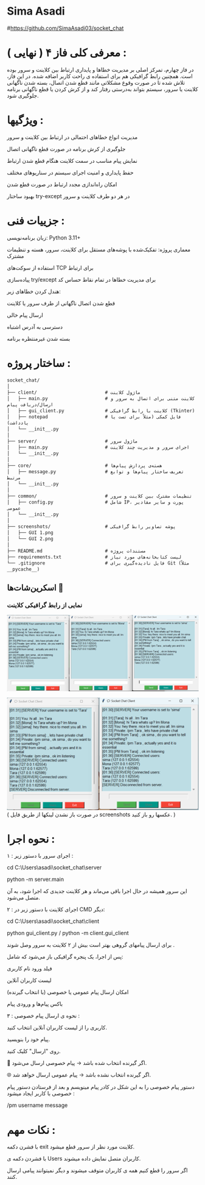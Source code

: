 # Sima Asadi
#https://github.com/SimaAsadi03/socket_chat

# معرفی کلی فاز ۴ ( نهایی ) :
در فاز چهارم، تمرکز اصلی بر مدیریت خطاها و پایداری ارتباط بین کلاینت و سرور بوده است. همچنین رابط گرافیکی هم برای استفاده ی راحت کاربر اضافه شده. در این فاز، تلاش شده تا در صورت وقوع مشکلاتی مانند قطع شدن اتصال، بسته شدن ناگهانی کلاینت یا سرور، سیستم بتواند به‌درستی رفتار کند و از کرش کردن یا قطع ناگهانی برنامه جلوگیری شود.

# ویژگیها :
مدیریت انواع خطاهای احتمالی در ارتباط بین کلاینت و سرور

جلوگیری از کرش برنامه در صورت قطع ناگهانی اتصال

نمایش پیام مناسب در سمت کلاینت هنگام قطع شدن ارتباط

حفظ پایداری و امنیت اجرای سیستم در سناریوهای مختلف

امکان راه‌اندازی مجدد ارتباط در صورت قطع شدن

بهبود ساختار try-except در هر دو طرف کلاینت و سرور

# جزییات فنی :
زبان برنامه‌نویسی: Python 3.11+

معماری پروژه: تفکیک‌شده با پوشه‌های مستقل برای کلاینت، سرور، هسته و تنظیمات مشترک

استفاده از سوکت‌های TCP برای ارتباط

پیاده‌سازی try/except برای مدیریت خطاها در تمام نقاط حساس کد

هندل کردن خطاهای زیر:

قطع شدن اتصال ناگهانی از طرف سرور یا کلاینت

ارسال پیام خالی

دسترسی به آدرس اشتباه

بسته شدن غیرمنتظره برنامه

# ساختار پروژه :
```
socket_chat/
│
├── client/                         # ماژول کلاینت
│   ├── main.py                     # کلاینت متنی برای اتصال به سرور و ارسال/دریافت پیام
│   ├── gui_client.py               # کلاینت با رابط گرافیکی (Tkinter)
│   ├── notepad                     # فایل کمکی (مثلاً برای تست یا یادداشت)
│   └── __init__.py
│
├── server/                         # ماژول سرور
│   ├── main.py                     # اجرای سرور و مدیریت چند کلاینت
│   └── __init__.py
│
├── core/                           # هسته‌ی پردازش پیام‌ها
│   ├── message.py                  # تعریف ساختار پیام‌ها و توابع مرتبط
│   └── __init__.py
│
├── common/                         # تنظیمات مشترک بین کلاینت و سرور
│   ├── config.py                   # شامل IP، پورت و سایر مقادیر عمومی
│   └── __init__.py
│
├── screenshots/                    # پوشه تصاویر رابط گرافیکی
│   ├── GUI 1.png
│   └── GUI 2.png
│
├── README.md                       # مستندات پروژه
├── requirements.txt                # لیست کتابخانه‌های مورد نیاز
└── .gitignore                      # فایل نادیده‌گیری برای Git (مثلاً __pycache__)
```


## اسکرین‌شات‌ها 📸

### نمایی از رابط گرافیکی کلاینت

![GUI 1](screenshots/GUI%201.png)


![GUI 2](screenshots/GUI%202.png)
( در صورت باز نشدن لینکها از طریق فایل screenshots عکسها رو باز کنید. )

# نحوه اجرا :

۱ : اجرای سرور با دستور زیر :

cd C:\Users\asadi\socket_chat\server

python -m server.main

 این سرور همیشه در حال اجرا باقی می‌ماند و هر کلاینت جدیدی که اجرا شود، به آن متصل می‌شود.
 
 ۲ : اجرای کلاینت با دستور زیر در CMD دیگر:
 
 cd C:\Users\asadi\socket_chat\client
 
 python gui_client.py /  python -m client.gui_client

 برای ارسال پیامهای گروهی بهتر است بیش از ۲ کلاینت به سرور وصل شوند .
 
 پس از اجرا، یک پنجره گرافیکی باز می‌شود که شامل:
 
 فیلد ورود نام کاربری

لیست کاربران آنلاین

امکان ارسال پیام عمومی یا خصوصی (با انتخاب گیرنده)

باکس پیام‌ها و ورودی پیام

۳ : نحوه ی ارسال پیام خصوصی :

کاربری را از لیست کاربران آنلاین انتخاب کنید.

پیام خود را بنویسید.

روی "ارسال" کلیک کنید.

👤 اگر گیرنده انتخاب شده باشد → پیام خصوصی ارسال می‌شود.

🌐 اگر گیرنده انتخاب نشده باشد → پیام عمومی ارسال خواهد شد.

دستور پیام خصوصی را به این شکل در کادر پیام مینویسم و بعد از فرستادن دستور پیام خصوصی با کاربر ایجاد میشود :


/pm username message





# نکات مهم :

با فشرن دکمه exit کلاینت مورد نظر از سرور قطع میشود.

با فشردن دکمه ی Users کاربران متصل نمایش داده میشوند.

اگر سرور را قطع کنیم همه ی کاربران متوقف میشوند و دیگر نمیتوانند پیامی ارسال کنند.

